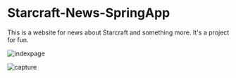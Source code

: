 # Starcraft-News-SpringApp
This is a website for news about Starcraft and something more. It's a project for fun.

![indexpage](https://user-images.githubusercontent.com/32311354/45850030-1eab5600-bd3d-11e8-8208-21a3814285e9.PNG)

![capture](https://user-images.githubusercontent.com/32311354/45929682-cef7a500-bf5d-11e8-8f2f-8a03bf212aeb.PNG)
